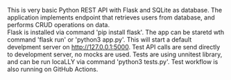 This is very basic Python REST API with Flask and SQLite as database.
The application implements endpoint that retrieves users from database, and performs CRUD operations on data.  
Flask is installed via command 'pip install flask'.
The app can be staretd wth command 'flask run' or 'python3 app.py'. 
This will start a default develpment server on http://127.0.0.1:5000.
Test API calls are send directly to development server, no mocks are used. 
Tests are using unnitest library, and can be run locaLLY via command 'python3 tests.py'.
Test workflow is also running on GitHub Actions.




